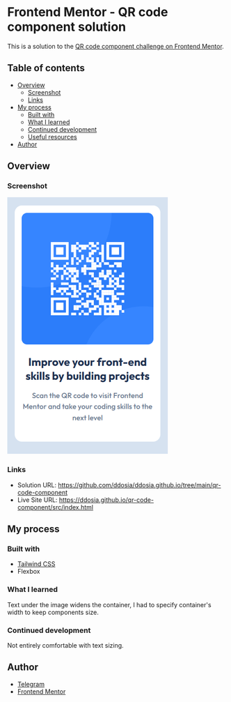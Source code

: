 # Frontend Mentor - QR code component solution

This is a solution to the [QR code component challenge on Frontend Mentor](https://www.frontendmentor.io/challenges/qr-code-component-iux_sIO_H).

## Table of contents

- [Overview](#overview)
  - [Screenshot](#screenshot)
  - [Links](#links)
- [My process](#my-process)
  - [Built with](#built-with)
  - [What I learned](#what-i-learned)
  - [Continued development](#continued-development)
  - [Useful resources](#useful-resources)
- [Author](#author)

## Overview

### Screenshot

![Screenshot](./screenshot.png)

### Links

- Solution URL: https://github.com/ddosia/ddosia.github.io/tree/main/qr-code-component
- Live Site URL: https://ddosia.github.io/qr-code-component/src/index.html

## My process

### Built with

- [Tailwind CSS](https://tailwindcss.com/)
- Flexbox

### What I learned

Text under the image widens the container, I had to specify container's width to
keep components size.

### Continued development

Not entirely comfortable with text sizing.

## Author

- [Telegram](https://t.me/ddosia)
- [Frontend Mentor](https://www.frontendmentor.io/profile/ddosia)
